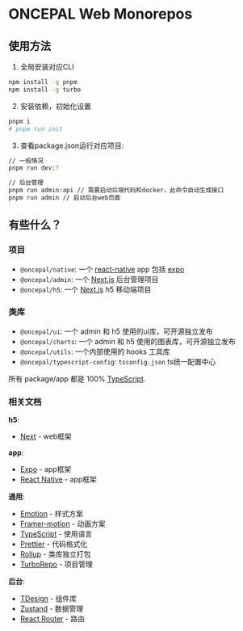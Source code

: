 # ONCEPAL Web Monorepos

## 使用方法

1. 全局安装对应CLI
```sh
npm install -g pnpm
npm install -g turbo
```

2. 安装依赖，初始化设置

```sh
pnpm i
# pnpm run init
```
3. 查看package.json运行对应项目:

```sh
// 一般情况
pnpm run dev:?

// 后台管理
pnpm run admin:api // 需要启动后端代码和docker，此命令自动生成接口
pnpm run admin // 启动后台web页面
```
## 有些什么？

### 项目

- `@oncepal/native`: 一个 [react-native](https://reactnative.dev/) app 包括 [expo](https://docs.expo.dev/)
- `@oncepal/admin`: 一个 [Next.js](https://nextjs.org/) 后台管理项目
- `@oncepal/h5`: 一个 [Next.js](https://nextjs.org/) h5 移动端项目

### 类库

- `@oncepal/ui`: 一个 admin 和 h5 使用的ui库，可开源独立发布 
- `@oncepal/charts`: 一个 admin 和 h5 使用的图表库，可开源独立发布 
- `@oncepal/utils`: 一个内部使用的 hooks 工具库
- `@oncepal/typescript-config`: `tsconfig.json` ts统一配置中心

所有 package/app 都是 100% [TypeScript](https://www.typescriptlang.org/).

### 相关文档

**h5**:
- [Next](https://nextjs.org/) - web框架

**app**:
- [Expo](https://emotion.sh/docs/introduction) - app框架
- [React Native](https://reactnative.dev/) - app框架

**通用**:
- [Emotion](https://emotion.sh/docs/introduction) - 样式方案
- [Framer-motion](https://www.framer.com/motion/) - 动画方案
- [TypeScript](https://www.typescriptlang.org/) - 使用语言
- [Prettier](https://prettier.io) - 代码格式化
- [Rollup](https://rollupjs.org/) - 类库独立打包
- [TurboRepo](https://turbo.build/repo/docs) - 项目管理


**后台**:
- [TDesign](https://tdesign.tencent.com/react/components/table) - 组件库
- [Zustand](https://zustand-demo.pmnd.rs/) - 数据管理
- [React Router](https://reactrouter.com/home) - 路由

